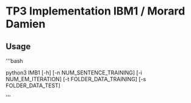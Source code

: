 # TP3 Implementation IBM1 / Morard Damien

## Usage

'''bash

python3 IMB1  [-h] [-n NUM_SENTENCE_TRAINING] [-i NUM_EM_ITERATION]
               [-t FOLDER_DATA_TRAINING] [-s FOLDER_DATA_TEST]

'''
